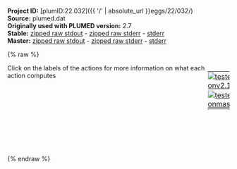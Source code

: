 **Project ID:** [plumID:22.032]({{ '/' | absolute_url }}eggs/22/032/)  
**Source:** plumed.dat  
**Originally used with PLUMED version:** 2.7  
**Stable:** [zipped raw stdout](plumed.dat.plumed.stdout.txt.zip) - [zipped raw stderr](plumed.dat.plumed.stderr.txt.zip) - [stderr](plumed.dat.plumed.stderr)  
**Master:** [zipped raw stdout](plumed.dat.plumed_master.stdout.txt.zip) - [zipped raw stderr](plumed.dat.plumed_master.stderr.txt.zip) - [stderr](plumed.dat.plumed_master.stderr)  

{% raw %}
<div style="width: 100%; float:left">
<div style="width: 90%; float:left" id="value_details_data/plumed.dat"> Click on the labels of the actions for more information on what each action computes </div>
<div style="width: 10%; float:left"><table><tr><td style="padding:1px"><a href="plumed.dat.plumed.stderr"><img src="https://img.shields.io/badge/v2.10-passing-green.svg" alt="tested onv2.10" /></a></td></tr><tr><td style="padding:1px"><a href="plumed.dat.plumed_master.stderr"><img src="https://img.shields.io/badge/master-passing-green.svg" alt="tested onmaster" /></a></td></tr></table></div></div>
<pre style="width=97%;">
<span class="plumedtooltip" style="color:green">PATHMSD<span class="right">This Colvar calculates path collective variables. <a href="https://www.plumed.org/doc-master/user-doc/html/_p_a_t_h_m_s_d.html" style="color:green">More details</a><i></i></span></span> <span class="plumedtooltip">REFERENCE<span class="right">the pdb is needed to provide the various milestones<i></i></span></span>=path.pdb <span class="plumedtooltip">LAMBDA<span class="right">the lambda parameter is needed for smoothing, is in the units of plumed<i></i></span></span>=1498 <span class="plumedtooltip">NEIGH_STRIDE<span class="right">how often the neighbor list needs to be calculated in time units<i></i></span></span>=4 <span class="plumedtooltip">NEIGH_SIZE<span class="right">size of the neighbor list<i></i></span></span>=8 <span class="plumedtooltip">LABEL<span class="right">a label for the action so that its output can be referenced in the input to other actions<i></i></span></span>=<b name="data/plumed.datpath" onclick='showPath("data/plumed.dat","data/plumed.datpath","data/plumed.datpath","black")'>path</b><span style="display:none;" id="data/plumed.datpath">The PATHMSD action with label <b>path</b> calculates the following quantities:<table  align="center" frame="void" width="95%" cellpadding="5%"><tr><td width="5%"><b> Quantity </b>  </td><td width="5%"><b> Type </b>  </td><td><b> Description </b> </td></tr><tr><td width="5%">path.sss</td><td width="5%"><font color="black">scalar</font></td><td>the position on the path</td></tr><tr><td width="5%">path.zzz</td><td width="5%"><font color="black">scalar</font></td><td>the distance from the path</td></tr></table></span>
<span class="plumedtooltip" style="color:green">CUSTOM<span class="right">Calculate a combination of variables using a custom expression. <a href="https://www.plumed.org/doc-master/user-doc/html/_c_u_s_t_o_m.html" style="color:green">More details</a><i></i></span></span> <span class="plumedtooltip">ARG<span class="right">the values input to this function<i></i></span></span>=<b name="data/plumed.datpath">path.zzz</b> <span class="plumedtooltip">FUNC<span class="right">the function you wish to evaluate<i></i></span></span>=sqrt(x) <span class="plumedtooltip">PERIODIC<span class="right">if the output of your function is periodic then you should specify the periodicity of the function<i></i></span></span>=NO <span class="plumedtooltip">LABEL<span class="right">a label for the action so that its output can be referenced in the input to other actions<i></i></span></span>=<b name="data/plumed.datpath_z" onclick='showPath("data/plumed.dat","data/plumed.datpath_z","data/plumed.datpath_z","black")'>path_z</b><span style="display:none;" id="data/plumed.datpath_z">The CUSTOM action with label <b>path_z</b> calculates the following quantities:<table  align="center" frame="void" width="95%" cellpadding="5%"><tr><td width="5%"><b> Quantity </b>  </td><td width="5%"><b> Type </b>  </td><td><b> Description </b> </td></tr><tr><td width="5%">path_z</td><td width="5%"><font color="black">scalar</font></td><td>an arbitrary function</td></tr></table></span>
<span id="data/plumed.datdefdrr_short"><span class="plumedtooltip" style="color:green">DRR<span class="right">Used to performed extended-system adaptive biasing force(eABF) This action has <a class="toggler" href='javascript:;' onclick='toggleDisplay("data/plumed.datdefdrr");'>hidden defaults</a>. <a href="https://www.plumed.org/doc-master/user-doc/html/_d_r_r.html">More details</a><i></i></span></span> <span class="plumedtooltip">ARG<span class="right">the labels of the scalars on which the bias will act<i></i></span></span>=<b name="data/plumed.datpath">path.sss</b> <span class="plumedtooltip">FULLSAMPLES<span class="right"> number of samples in a bin prior to application of the ABF<i></i></span></span>=2000 <span class="plumedtooltip">GRID_MIN<span class="right">the lower bounds for the grid (GRID_BIN or GRID_SPACING should be specified)<i></i></span></span>=1 <span class="plumedtooltip">GRID_MAX<span class="right">the upper bounds for the grid (GRID_BIN or GRID_SPACING should be specified)<i></i></span></span>=49 <span class="plumedtooltip">GRID_SPACING<span class="right">the approximate grid spacing (to be used as an alternative or together with GRID_BIN)<i></i></span></span>=0.1 <span class="plumedtooltip">TEMP<span class="right">the system temperature - needed when FRICTION is present<i></i></span></span>=310 <span class="plumedtooltip">FRICTION<span class="right"> add a friction to the variable, similar to extended Langevin Damping in Colvars<i></i></span></span>=8.0 <span class="plumedtooltip">TAU<span class="right"> specifies relaxation time on each of variables are, similar to extended Time Constant in Colvars<i></i></span></span>=0.5 <span class="plumedtooltip">TEXTOUTPUT<span class="right"> use text output for grad and count files instead of boost::serialization binary output<i></i></span></span> <span class="plumedtooltip">OUTPUTFREQ<span class="right">write results to a file every N steps<i></i></span></span>=200000 <span class="plumedtooltip">HISTORYFREQ<span class="right">save history to a file every N steps<i></i></span></span>=2000000 <span class="plumedtooltip">LABEL<span class="right">a label for the action so that its output can be referenced in the input to other actions<i></i></span></span>=<b name="data/plumed.datdrr" onclick='showPath("data/plumed.dat","data/plumed.datdrr","data/plumed.datdrr","black")'>drr</b><span style="display:none;" id="data/plumed.datdrr">The DRR action with label <b>drr</b> calculates the following quantities:<table  align="center" frame="void" width="95%" cellpadding="5%"><tr><td width="5%"><b> Quantity </b>  </td><td width="5%"><b> Type </b>  </td><td><b> Description </b> </td></tr><tr><td width="5%">drr.bias</td><td width="5%"><font color="black">scalar</font></td><td>the instantaneous value of the bias potential</td></tr><tr><td width="5%">drr.path.sss_fict</td><td width="5%"><font color="black">scalar</font></td><td>one or multiple instances of this quantity can be referenced elsewhere in the input file. These quantities will named with the arguments of the bias followed by the character string _tilde. It is possible to add forces on these variable. This particular component measures this quantity for the input CV named path.sss</td></tr><tr><td width="5%">drr.path.sss_vfict</td><td width="5%"><font color="black">scalar</font></td><td>one or multiple instances of this quantity can be referenced elsewhere in the input file. These quantities will named with the arguments of the bias followed by the character string _tilde. It is NOT possible to add forces on these variable. This particular component measures this quantity for the input CV named path.sss</td></tr><tr><td width="5%">drr.path.sss_biasforce</td><td width="5%"><font color="black">scalar</font></td><td>The bias force from eABF/DRR of the fictitious particle. This particular component measures this quantity for the input CV named path.sss</td></tr><tr><td width="5%">drr.path.sss_springforce</td><td width="5%"><font color="black">scalar</font></td><td>Spring force between real CVs and extended CVs This particular component measures this quantity for the input CV named path.sss</td></tr><tr><td width="5%">drr.path.sss_fictNoPBC</td><td width="5%"><font color="black">scalar</font></td><td>the positions of fictitious particles (without PBC). This particular component measures this quantity for the input CV named path.sss</td></tr></table></span>
</span><span id="data/plumed.datdefdrr_long" style="display:none;"><span class="plumedtooltip" style="color:green">DRR<span class="right">Used to performed extended-system adaptive biasing force(eABF) This action uses the <a class="toggler" href='javascript:;' onclick='toggleDisplay("data/plumed.datdefdrr");'>defaults shown here</a>. <a href="https://www.plumed.org/doc-master/user-doc/html/_d_r_r.html">More details</a><i></i></span></span> <span class="plumedtooltip">ARG<span class="right">the labels of the scalars on which the bias will act<i></i></span></span>=<b name="data/plumed.datpath">path.sss</b> <span class="plumedtooltip">FULLSAMPLES<span class="right"> number of samples in a bin prior to application of the ABF<i></i></span></span>=2000 <span class="plumedtooltip">GRID_MIN<span class="right">the lower bounds for the grid (GRID_BIN or GRID_SPACING should be specified)<i></i></span></span>=1 <span class="plumedtooltip">GRID_MAX<span class="right">the upper bounds for the grid (GRID_BIN or GRID_SPACING should be specified)<i></i></span></span>=49 <span class="plumedtooltip">GRID_SPACING<span class="right">the approximate grid spacing (to be used as an alternative or together with GRID_BIN)<i></i></span></span>=0.1 <span class="plumedtooltip">TEMP<span class="right">the system temperature - needed when FRICTION is present<i></i></span></span>=310 <span class="plumedtooltip">FRICTION<span class="right"> add a friction to the variable, similar to extended Langevin Damping in Colvars<i></i></span></span>=8.0 <span class="plumedtooltip">TAU<span class="right"> specifies relaxation time on each of variables are, similar to extended Time Constant in Colvars<i></i></span></span>=0.5 <span class="plumedtooltip">TEXTOUTPUT<span class="right"> use text output for grad and count files instead of boost::serialization binary output<i></i></span></span> <span class="plumedtooltip">OUTPUTFREQ<span class="right">write results to a file every N steps<i></i></span></span>=200000 <span class="plumedtooltip">HISTORYFREQ<span class="right">save history to a file every N steps<i></i></span></span>=2000000 <span class="plumedtooltip">LABEL<span class="right">a label for the action so that its output can be referenced in the input to other actions<i></i></span></span>=<b name="data/plumed.datdrr" onclick='showPath("data/plumed.dat","data/plumed.datdrr","data/plumed.datdrr","black")'>drr</b>  <span class="plumedtooltip">REFLECTINGWALL<span class="right"> whether add reflecting walls for each CV at GRID_MIN and GRID_MAX<i></i></span></span>=0 <span class="plumedtooltip">MAXFACTOR<span class="right"> maximum scaling factor of biasing force<i></i></span></span>=1.0
</span><span class="plumedtooltip" style="color:green">METAD<span class="right">Used to performed metadynamics on one or more collective variables. <a href="https://www.plumed.org/doc-master/user-doc/html/_m_e_t_a_d.html" style="color:green">More details</a><i></i></span></span> <span class="plumedtooltip">ARG<span class="right">the labels of the scalars on which the bias will act<i></i></span></span>=<b name="data/plumed.datdrr">drr.path.sss_fict</b> <span class="plumedtooltip">SIGMA<span class="right">the widths of the Gaussian hills<i></i></span></span>=0.5 <span class="plumedtooltip">HEIGHT<span class="right">the heights of the Gaussian hills<i></i></span></span>=1.8 <span class="plumedtooltip">PACE<span class="right">the frequency for hill addition<i></i></span></span>=500 <span class="plumedtooltip">GRID_MIN<span class="right">the lower bounds for the grid<i></i></span></span>=0 <span class="plumedtooltip">GRID_MAX<span class="right">the upper bounds for the grid<i></i></span></span>=50 <span class="plumedtooltip">GRID_SPACING<span class="right">the approximate grid spacing (to be used as an alternative or together with GRID_BIN)<i></i></span></span>=0.1 <span class="plumedtooltip">BIASFACTOR<span class="right">use well tempered metadynamics and use this bias factor<i></i></span></span>=20 <span class="plumedtooltip">TEMP<span class="right">the system temperature - this is only needed if you are doing well-tempered metadynamics<i></i></span></span>=310 <span class="plumedtooltip">FILE<span class="right"> a file in which the list of added hills is stored<i></i></span></span>=HILLS <span class="plumedtooltip">LABEL<span class="right">a label for the action so that its output can be referenced in the input to other actions<i></i></span></span>=<b name="data/plumed.datmetad" onclick='showPath("data/plumed.dat","data/plumed.datmetad","data/plumed.datmetad","black")'>metad</b><span style="display:none;" id="data/plumed.datmetad">The METAD action with label <b>metad</b> calculates the following quantities:<table  align="center" frame="void" width="95%" cellpadding="5%"><tr><td width="5%"><b> Quantity </b>  </td><td width="5%"><b> Type </b>  </td><td><b> Description </b> </td></tr><tr><td width="5%">metad.bias</td><td width="5%"><font color="black">scalar</font></td><td>the instantaneous value of the bias potential</td></tr></table></span>
<span class="plumedtooltip" style="color:green">CUSTOM<span class="right">Calculate a combination of variables using a custom expression. <a href="https://www.plumed.org/doc-master/user-doc/html/_c_u_s_t_o_m.html" style="color:green">More details</a><i></i></span></span> <span class="plumedtooltip">ARG<span class="right">the values input to this function<i></i></span></span>=<b name="data/plumed.datpath_z">path_z</b> <span class="plumedtooltip">FUNC<span class="right">the function you wish to evaluate<i></i></span></span>=(0.27-x)^-1 <span class="plumedtooltip">PERIODIC<span class="right">if the output of your function is periodic then you should specify the periodicity of the function<i></i></span></span>=NO <span class="plumedtooltip">LABEL<span class="right">a label for the action so that its output can be referenced in the input to other actions<i></i></span></span>=<b name="data/plumed.datuwz_arg" onclick='showPath("data/plumed.dat","data/plumed.datuwz_arg","data/plumed.datuwz_arg","black")'>uwz_arg</b><span style="display:none;" id="data/plumed.datuwz_arg">The CUSTOM action with label <b>uwz_arg</b> calculates the following quantities:<table  align="center" frame="void" width="95%" cellpadding="5%"><tr><td width="5%"><b> Quantity </b>  </td><td width="5%"><b> Type </b>  </td><td><b> Description </b> </td></tr><tr><td width="5%">uwz_arg</td><td width="5%"><font color="black">scalar</font></td><td>an arbitrary function</td></tr></table></span>
<span class="plumedtooltip" style="color:green">BIASVALUE<span class="right">Takes the value of one variable and use it as a bias <a href="https://www.plumed.org/doc-master/user-doc/html/_b_i_a_s_v_a_l_u_e.html" style="color:green">More details</a><i></i></span></span> <span class="plumedtooltip">ARG<span class="right">the labels of the scalar/vector arguments whose values will be used as a bias on the system<i></i></span></span>=<b name="data/plumed.datuwz_arg">uwz_arg</b> <span class="plumedtooltip">LABEL<span class="right">a label for the action so that its output can be referenced in the input to other actions<i></i></span></span>=<b name="data/plumed.datuw_path_z" onclick='showPath("data/plumed.dat","data/plumed.datuw_path_z","data/plumed.datuw_path_z","black")'>uw_path_z</b><span style="display:none;" id="data/plumed.datuw_path_z">The BIASVALUE action with label <b>uw_path_z</b> calculates the following quantities:<table  align="center" frame="void" width="95%" cellpadding="5%"><tr><td width="5%"><b> Quantity </b>  </td><td width="5%"><b> Type </b>  </td><td><b> Description </b> </td></tr><tr><td width="5%">uw_path_z.bias</td><td width="5%"><font color="black">scalar</font></td><td>the instantaneous value of the bias potential</td></tr><tr><td width="5%">uw_path_z.uwz_arg_bias</td><td width="5%"><font color="black">scalar</font></td><td>one or multiple instances of this quantity can be referenced elsewhere in the input file. these quantities will named with  the arguments of the bias followed by the character string _bias. These quantities tell the user how much the bias is due to each of the colvars. This particular component measures this quantity for the input CV named uwz_arg</td></tr></table></span>
<span class="plumedtooltip" style="color:green">CUSTOM<span class="right">Calculate a combination of variables using a custom expression. <a href="https://www.plumed.org/doc-master/user-doc/html/_c_u_s_t_o_m.html" style="color:green">More details</a><i></i></span></span> <span class="plumedtooltip">ARG<span class="right">the values input to this function<i></i></span></span>=<b name="data/plumed.datpath">path.sss</b> <span class="plumedtooltip">FUNC<span class="right">the function you wish to evaluate<i></i></span></span>=(49-x)^-1 <span class="plumedtooltip">PERIODIC<span class="right">if the output of your function is periodic then you should specify the periodicity of the function<i></i></span></span>=NO <span class="plumedtooltip">LABEL<span class="right">a label for the action so that its output can be referenced in the input to other actions<i></i></span></span>=<b name="data/plumed.datuws_arg" onclick='showPath("data/plumed.dat","data/plumed.datuws_arg","data/plumed.datuws_arg","black")'>uws_arg</b><span style="display:none;" id="data/plumed.datuws_arg">The CUSTOM action with label <b>uws_arg</b> calculates the following quantities:<table  align="center" frame="void" width="95%" cellpadding="5%"><tr><td width="5%"><b> Quantity </b>  </td><td width="5%"><b> Type </b>  </td><td><b> Description </b> </td></tr><tr><td width="5%">uws_arg</td><td width="5%"><font color="black">scalar</font></td><td>an arbitrary function</td></tr></table></span>
<span class="plumedtooltip" style="color:green">BIASVALUE<span class="right">Takes the value of one variable and use it as a bias <a href="https://www.plumed.org/doc-master/user-doc/html/_b_i_a_s_v_a_l_u_e.html" style="color:green">More details</a><i></i></span></span> <span class="plumedtooltip">ARG<span class="right">the labels of the scalar/vector arguments whose values will be used as a bias on the system<i></i></span></span>=<b name="data/plumed.datuws_arg">uws_arg</b> <span class="plumedtooltip">LABEL<span class="right">a label for the action so that its output can be referenced in the input to other actions<i></i></span></span>=<b name="data/plumed.datuw_sss" onclick='showPath("data/plumed.dat","data/plumed.datuw_sss","data/plumed.datuw_sss","black")'>uw_sss</b><span style="display:none;" id="data/plumed.datuw_sss">The BIASVALUE action with label <b>uw_sss</b> calculates the following quantities:<table  align="center" frame="void" width="95%" cellpadding="5%"><tr><td width="5%"><b> Quantity </b>  </td><td width="5%"><b> Type </b>  </td><td><b> Description </b> </td></tr><tr><td width="5%">uw_sss.bias</td><td width="5%"><font color="black">scalar</font></td><td>the instantaneous value of the bias potential</td></tr><tr><td width="5%">uw_sss.uws_arg_bias</td><td width="5%"><font color="black">scalar</font></td><td>one or multiple instances of this quantity can be referenced elsewhere in the input file. these quantities will named with  the arguments of the bias followed by the character string _bias. These quantities tell the user how much the bias is due to each of the colvars. This particular component measures this quantity for the input CV named uws_arg</td></tr></table></span>
<span class="plumedtooltip" style="color:green">CUSTOM<span class="right">Calculate a combination of variables using a custom expression. <a href="https://www.plumed.org/doc-master/user-doc/html/_c_u_s_t_o_m.html" style="color:green">More details</a><i></i></span></span> <span class="plumedtooltip">ARG<span class="right">the values input to this function<i></i></span></span>=<b name="data/plumed.datpath">path.sss</b> <span class="plumedtooltip">FUNC<span class="right">the function you wish to evaluate<i></i></span></span>=(x-1)^-1 <span class="plumedtooltip">PERIODIC<span class="right">if the output of your function is periodic then you should specify the periodicity of the function<i></i></span></span>=NO <span class="plumedtooltip">LABEL<span class="right">a label for the action so that its output can be referenced in the input to other actions<i></i></span></span>=<b name="data/plumed.datlws_arg" onclick='showPath("data/plumed.dat","data/plumed.datlws_arg","data/plumed.datlws_arg","black")'>lws_arg</b><span style="display:none;" id="data/plumed.datlws_arg">The CUSTOM action with label <b>lws_arg</b> calculates the following quantities:<table  align="center" frame="void" width="95%" cellpadding="5%"><tr><td width="5%"><b> Quantity </b>  </td><td width="5%"><b> Type </b>  </td><td><b> Description </b> </td></tr><tr><td width="5%">lws_arg</td><td width="5%"><font color="black">scalar</font></td><td>an arbitrary function</td></tr></table></span>
<span class="plumedtooltip" style="color:green">BIASVALUE<span class="right">Takes the value of one variable and use it as a bias <a href="https://www.plumed.org/doc-master/user-doc/html/_b_i_a_s_v_a_l_u_e.html" style="color:green">More details</a><i></i></span></span> <span class="plumedtooltip">ARG<span class="right">the labels of the scalar/vector arguments whose values will be used as a bias on the system<i></i></span></span>=<b name="data/plumed.datlws_arg">lws_arg</b> <span class="plumedtooltip">LABEL<span class="right">a label for the action so that its output can be referenced in the input to other actions<i></i></span></span>=<b name="data/plumed.datlw_sss" onclick='showPath("data/plumed.dat","data/plumed.datlw_sss","data/plumed.datlw_sss","black")'>lw_sss</b><span style="display:none;" id="data/plumed.datlw_sss">The BIASVALUE action with label <b>lw_sss</b> calculates the following quantities:<table  align="center" frame="void" width="95%" cellpadding="5%"><tr><td width="5%"><b> Quantity </b>  </td><td width="5%"><b> Type </b>  </td><td><b> Description </b> </td></tr><tr><td width="5%">lw_sss.bias</td><td width="5%"><font color="black">scalar</font></td><td>the instantaneous value of the bias potential</td></tr><tr><td width="5%">lw_sss.lws_arg_bias</td><td width="5%"><font color="black">scalar</font></td><td>one or multiple instances of this quantity can be referenced elsewhere in the input file. these quantities will named with  the arguments of the bias followed by the character string _bias. These quantities tell the user how much the bias is due to each of the colvars. This particular component measures this quantity for the input CV named lws_arg</td></tr></table></span>
<span class="plumedtooltip" style="color:green">PRINT<span class="right">Print quantities to a file. <a href="https://www.plumed.org/doc-master/user-doc/html/_p_r_i_n_t.html" style="color:green">More details</a><i></i></span></span> <span class="plumedtooltip">ARG<span class="right">the labels of the values that you would like to print to the file<i></i></span></span>=* <span class="plumedtooltip">STRIDE<span class="right"> the frequency with which the quantities of interest should be output<i></i></span></span>=1000 <span class="plumedtooltip">FILE<span class="right">the name of the file on which to output these quantities<i></i></span></span>=plumed.log <span class="plumedtooltip">FMT<span class="right">the format that should be used to output real numbers<i></i></span></span>=%12.4f
<span style="display:none;" id="data/plumed.dat">The PRINT action with label <b></b> calculates something</span><span class="plumedtooltip" style="color:green">FLUSH<span class="right">This command instructs plumed to flush all the open files with a user specified frequency. <a href="https://www.plumed.org/doc-master/user-doc/html/_f_l_u_s_h.html" style="color:green">More details</a><i></i></span></span> <span class="plumedtooltip">STRIDE<span class="right">the frequency with which all the open files should be flushed<i></i></span></span>=1000
</pre>
{% endraw %}
